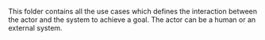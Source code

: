 This folder contains all the use cases which defines the interaction between the actor and the system to achieve a goal. The actor can be a human or an external system.
